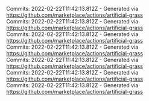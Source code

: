 Commits: 2022-02-22T11:42:13.812Z - Generated via https://github.com/marketplace/actions/artificial-grass
<br>
Commits: 2022-02-22T11:42:13.812Z - Generated via https://github.com/marketplace/actions/artificial-grass
<br>
Commits: 2022-02-22T11:42:13.812Z - Generated via https://github.com/marketplace/actions/artificial-grass
<br>
Commits: 2022-02-22T11:42:13.812Z - Generated via https://github.com/marketplace/actions/artificial-grass
<br>
Commits: 2022-02-22T11:42:13.812Z - Generated via https://github.com/marketplace/actions/artificial-grass
<br>
Commits: 2022-02-22T11:42:13.812Z - Generated via https://github.com/marketplace/actions/artificial-grass
<br>
Commits: 2022-02-22T11:42:13.812Z - Generated via https://github.com/marketplace/actions/artificial-grass
<br>
